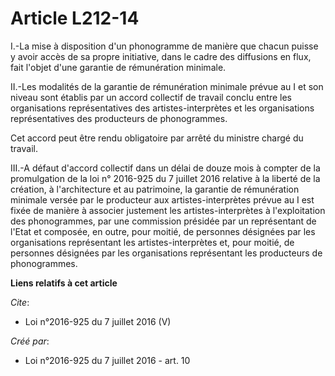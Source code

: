 # Article L212-14

I.-La mise à disposition d'un phonogramme de manière que chacun puisse y avoir accès de sa propre initiative, dans le cadre
des diffusions en flux, fait l'objet d'une garantie de rémunération minimale. 

II.-Les modalités de la garantie de rémunération minimale prévue au I et son niveau sont établis par un accord collectif de
travail conclu entre les organisations représentatives des artistes-interprètes et les organisations représentatives des
producteurs de phonogrammes. 

Cet accord peut être rendu obligatoire par arrêté du ministre chargé du travail. 

III.-A défaut d'accord collectif dans un délai de douze mois à compter de la promulgation de la loi n° 2016-925 du 7 juillet
2016 relative à la liberté de la création, à l'architecture et au patrimoine, la garantie de rémunération minimale versée par
le producteur aux artistes-interprètes prévue au I est fixée de manière à associer justement les artistes-interprètes à
l'exploitation des phonogrammes, par une commission présidée par un représentant de l'Etat et composée, en outre, pour
moitié, de personnes désignées par les organisations représentant les artistes-interprètes et, pour moitié, de personnes
désignées par les organisations représentant les producteurs de phonogrammes.

**Liens relatifs à cet article**

_Cite_:

  - Loi n°2016-925 du 7 juillet 2016 (V)

_Créé par_:

  - Loi n°2016-925 du 7 juillet 2016 - art. 10
